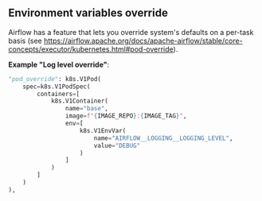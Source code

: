 ## Environment variables override
Airflow has a feature that lets you override system's defaults on a per-task basis (see https://airflow.apache.org/docs/apache-airflow/stable/core-concepts/executor/kubernetes.html#pod-override).

__Example "Log level override"__:

```python
"pod_override": k8s.V1Pod(
    spec=k8s.V1PodSpec(
        containers=[
            k8s.V1Container(
                name="base",
                image=f"{IMAGE_REPO}:{IMAGE_TAG}",
                env=[
                    k8s.V1EnvVar(
                        name="AIRFLOW__LOGGING__LOGGING_LEVEL",
                        value="DEBUG"
                    )
                ]
            )
        ]
    )
),
```
